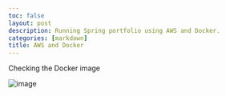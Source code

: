 ```yaml
---
toc: false
layout: post
description: Running Spring portfolio using AWS and Docker.
categories: [markdown]
title: AWS and Docker
---
```


Checking the Docker image

![image](https://user-images.githubusercontent.com/56745453/189200383-ff230aa3-dc83-4d3d-86aa-3a4ce5a0fb1c.png)
